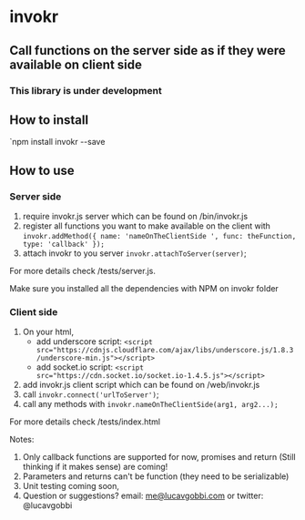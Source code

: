 # invokr
## Call functions on the server side as if they were available on client side

### This library is under development

## How to install
`npm install invokr --save

## How to use
### Server side
1. require invokr.js server which can be found on /bin/invokr.js
2. register all functions you want to make available on the client with `invokr.addMethod({ name: 'nameOnTheClientSide ', func: theFunction, type: 'callback' });`
3. attach invokr to you server `invokr.attachToServer(server)`;

For more details check /tests/server.js.

Make sure you installed all the dependencies with NPM on invokr folder

### Client side
1. On your html, 
    * add underscore script: `<script src="https://cdnjs.cloudflare.com/ajax/libs/underscore.js/1.8.3/underscore-min.js"></script>`
    * add socket.io script: `<script src="https://cdn.socket.io/socket.io-1.4.5.js"></script>`
2. add invokr.js client script which can be found on /web/invokr.js
3. call `invokr.connect('urlToServer')`;
4. call any methods with `invokr.nameOnTheClientSide(arg1, arg2...);`

For more details check /tests/index.html

Notes: 

1. Only callback functions are supported for now, promises and return (Still thinking if it makes sense) are coming!
2. Parameters and returns can't be function (they need to be serializable)
3. Unit testing coming soon,
4. Question or suggestions? email: me@lucavgobbi.com or twitter: @lucavgobbi

